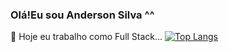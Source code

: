 ### Olá!Eu sou Anderson Silva ^^
 🔭 Hoje eu trabalho como Full Stack...
[![Top Langs](https://github-readme-stats.vercel.app/api/top-langs/?username=anuraghazra)](https://github.com/AnderSpidy/github-readme-stats)
